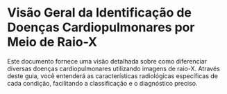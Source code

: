 # Visão Geral da Identificação de Doenças Cardiopulmonares por Meio de Raio-X


Este documento fornece uma visão detalhada sobre como diferenciar diversas doenças cardiopulmonares utilizando imagens de raio-X. Através deste guia, você entenderá as características radiológicas específicas de cada condição, facilitando a classificação e o diagnóstico preciso.